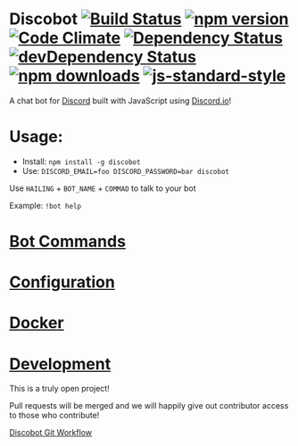 # Discobot [![Build Status](https://img.shields.io/circleci/project/asdqwex/discobot/master.svg?style=flat-square)](https://circleci.com/gh/asdqwex/discobot) [![npm version](https://img.shields.io/npm/v/discobot.svg?style=flat-square)](https://www.npmjs.com/package/discobot) [![Code Climate](https://img.shields.io/codeclimate/github/asdqwex/discobot.svg?style=flat-square)](https://codeclimate.com/github/asdqwex/discobot) [![Dependency Status](https://img.shields.io/david/asdqwex/discobot.svg?style=flat-square)](https://david-dm.org/asdqwex/discobot) [![devDependency Status](https://img.shields.io/david/dev/asdqwex/discobot.svg?style=flat-square)](https://david-dm.org/asdqwex/discobot#info=devDependencies) [![npm downloads](https://img.shields.io/npm/dm/discobot.svg?style=flat-square)](https://www.npmjs.com/package/discobot) [![js-standard-style](https://img.shields.io/badge/code%20style-standard-brightgreen.svg?style=flat-square)](https://github.com/asdqwex/discobot)

A chat bot for [Discord](discordapp.com) built with JavaScript using [Discord.io](https://github.com/izy521/discord.io)!

# Usage:
 - Install: `npm install -g discobot`
 - Use: `DISCORD_EMAIL=foo DISCORD_PASSWORD=bar discobot`

Use `HAILING` + `BOT_NAME` + `COMMAD` to talk to your bot

Example: `!bot help`

# [Bot Commands](BOT_COMMANDS.md)

# [Configuration](CONFIGURATION.md)

# [Docker](DOCKER.md)

# [Development](DEV.md)

This is a truly open project! 

Pull requests will be merged and we will happily give out contributor access to those who contribute!

[Discobot Git Workflow](WORKFLOW.md)






